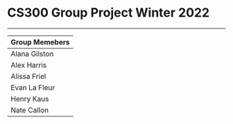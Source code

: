 # CS300 Group Project Winter 2022
_________________________________

Group Memebers| 
------------- |
Alana Gilston  | 
Alex Harris  | 
Alissa Friel |
Evan La Fleur |
Henry Kaus |
Nate Callon |